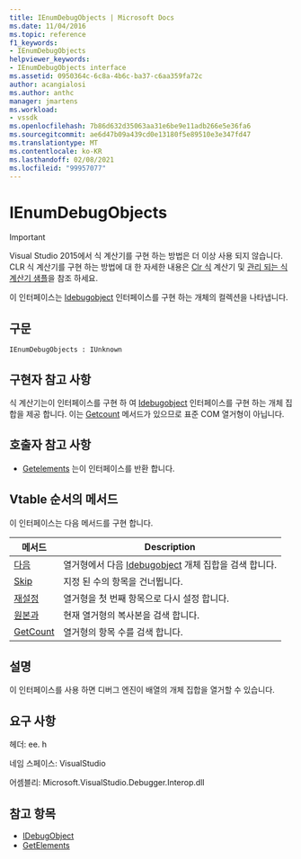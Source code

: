 ```yaml
---
title: IEnumDebugObjects | Microsoft Docs
ms.date: 11/04/2016
ms.topic: reference
f1_keywords:
- IEnumDebugObjects
helpviewer_keywords:
- IEnumDebugObjects interface
ms.assetid: 0950364c-6c8a-4b6c-ba37-c6aa359fa72c
author: acangialosi
ms.author: anthc
manager: jmartens
ms.workload:
- vssdk
ms.openlocfilehash: 7b86d632d35063aa31e6be9e11adb266e5e36fa6
ms.sourcegitcommit: ae6d47b09a439cd0e13180f5e89510e3e347fd47
ms.translationtype: MT
ms.contentlocale: ko-KR
ms.lasthandoff: 02/08/2021
ms.locfileid: "99957077"
---
```

# <a name="ienumdebugobjects"></a>IEnumDebugObjects
> [!IMPORTANT]
> Visual Studio 2015에서 식 계산기를 구현 하는 방법은 더 이상 사용 되지 않습니다. CLR 식 계산기를 구현 하는 방법에 대 한 자세한 내용은 [Clr 식](https://github.com/Microsoft/ConcordExtensibilitySamples/wiki/CLR-Expression-Evaluators) 계산기 및 [관리 되는 식 계산기 샘플](https://github.com/Microsoft/ConcordExtensibilitySamples/wiki/Managed-Expression-Evaluator-Sample)을 참조 하세요.

 이 인터페이스는 [Idebugobject](../../../extensibility/debugger/reference/idebugobject.md) 인터페이스를 구현 하는 개체의 컬렉션을 나타냅니다.

## <a name="syntax"></a>구문

```
IEnumDebugObjects : IUnknown
```

## <a name="notes-for-implementers"></a>구현자 참고 사항
 식 계산기는이 인터페이스를 구현 하 여 [Idebugobject](../../../extensibility/debugger/reference/idebugobject.md) 인터페이스를 구현 하는 개체 집합을 제공 합니다. 이는 [Getcount](../../../extensibility/debugger/reference/ienumdebugobjects-getcount.md) 메서드가 있으므로 표준 COM 열거형이 아닙니다.

## <a name="notes-for-callers"></a>호출자 참고 사항
- [Getelements](../../../extensibility/debugger/reference/idebugarrayobject-getelements.md) 는이 인터페이스를 반환 합니다.

## <a name="methods-in-vtable-order"></a>Vtable 순서의 메서드
 이 인터페이스는 다음 메서드를 구현 합니다.

|메서드|Description|
|------------|-----------------|
|[다음](../../../extensibility/debugger/reference/ienumdebugobjects-next.md)|열거형에서 다음 [Idebugobject](../../../extensibility/debugger/reference/idebugobject.md) 개체 집합을 검색 합니다.|
|[Skip](../../../extensibility/debugger/reference/ienumdebugobjects-skip.md)|지정 된 수의 항목을 건너뜁니다.|
|[재설정](../../../extensibility/debugger/reference/ienumdebugobjects-reset.md)|열거형을 첫 번째 항목으로 다시 설정 합니다.|
|[원본과](../../../extensibility/debugger/reference/ienumdebugobjects-clone.md)|현재 열거형의 복사본을 검색 합니다.|
|[GetCount](../../../extensibility/debugger/reference/ienumdebugobjects-getcount.md)|열거형의 항목 수를 검색 합니다.|

## <a name="remarks"></a>설명
 이 인터페이스를 사용 하면 디버그 엔진이 배열의 개체 집합을 열거할 수 있습니다.

## <a name="requirements"></a>요구 사항
 헤더: ee. h

 네임 스페이스: VisualStudio

 어셈블리: Microsoft.VisualStudio.Debugger.Interop.dll

## <a name="see-also"></a>참고 항목
- [IDebugObject](../../../extensibility/debugger/reference/idebugobject.md)
- [GetElements](../../../extensibility/debugger/reference/idebugarrayobject-getelements.md)
